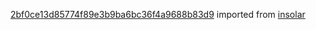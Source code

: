 [2bf0ce13d85774f89e3b9ba6bc36f4a9688b83d9](https://github.com/insolar/insolar/commit/2bf0ce13d85774f89e3b9ba6bc36f4a9688b83d9) imported from [insolar](https://github.com/insolar/insolar)
